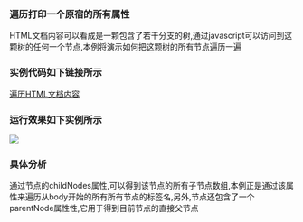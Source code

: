 ### 遍历打印一个原宿的所有属性
HTML文档内容可以看成是一颗包含了若干分支的树,通过javascript可以访问到这颗树的任何一个节点,本例将演示如何把这颗树的所有节点遍历一遍

### 实例代码如下链接所示
[遍历HTML文档内容](遍历HTML文档内容.html)

### 运行效果如下实例所示
![](http://i.imgur.com/7Y55JKE.gif)

### 具体分析
通过节点的childNodes属性,可以得到该节点的所有子节点数组,本例正是通过该属性来遍历从body开始的所有所有节点的标签名,另外,节点还包含了一个parentNode属性性,它用于得到目前节点的直接父节点

